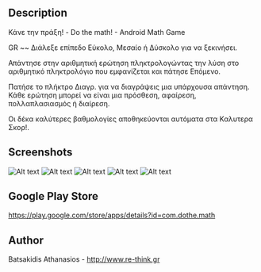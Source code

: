 ## Description

Κάνε την πράξη! - Do the math! - Android Math Game

GR
~~
Διάλεξε επίπεδο Εύκολο, Μεσαίο ή Δύσκολο για να ξεκινήσει.

Απάντησε στην αριθμητική ερώτηση πληκτρολογώντας την λύση στο αριθμητικό πληκτρολόγιο που εμφανίζεται και πάτησε Επόμενο.

Πατήσε το πλήκτρο Διαγρ. για να διαγράψεις μια υπάρχουσα απάντηση. Κάθε ερώτηση μπορεί να είναι μια πρόσθεση, αφαίρεση, πολλαπλασιασμός ή διαίρεση.

Οι δέκα καλύτερες βαθμολογίες αποθηκεύονται αυτόματα στα Καλυτερα Σκορ!.

## Screenshots

![Alt text](/screenshots/1.png?raw=true "Main menu") 
![Alt text](/screenshots/2.png?raw=true "Select Level") 
![Alt text](/screenshots/3.png?raw=true "Do the Math!") 
![Alt text](/screenshots/4.png?raw=true "Help") 
![Alt text](/screenshots/5.png?raw=true "About") 

## Google Play Store

https://play.google.com/store/apps/details?id=com.dothe.math

## Author

Batsakidis Athanasios - http://www.re-think.gr
